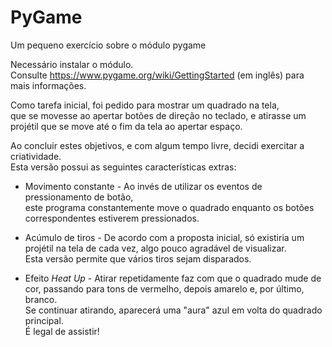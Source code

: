 # PyGame

Um pequeno exercício sobre o módulo pygame

Necessário instalar o módulo. \
Consulte https://www.pygame.org/wiki/GettingStarted (em inglês) para mais informações.

Como tarefa inicial, foi pedido para mostrar um quadrado na tela, \
que se movesse ao apertar botões de direção no teclado, e atirasse um projétil que se move até o fim da tela ao apertar espaço.

Ao concluir estes objetivos, e com algum tempo livre, decidi exercitar a criatividade. \
Esta versão possui as seguintes características extras:

* Movimento constante - 
Ao invés de utilizar os eventos de pressionamento de botão, \
este programa constantemente move o quadrado enquanto os botões correspondentes estiverem pressionados.

* Acúmulo de tiros - 
De acordo com a proposta inicial, só existiria um projétil na tela de cada vez, algo pouco agradável de visualizar. \
Esta versão permite que vários tiros sejam disparados.

* Efeito _Heat Up_ - 
Atirar repetidamente faz com que o quadrado mude de cor, passando para tons de vermelho, depois amarelo e, por último, branco. \
Se continuar atirando, aparecerá uma "aura" azul em volta do quadrado principal. \
É legal de assistir!
